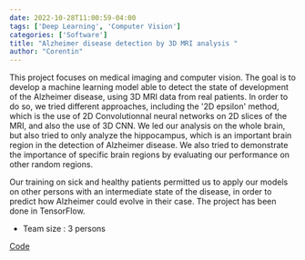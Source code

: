 ```yaml
---
date: 2022-10-28T11:00:59-04:00
tags: ['Deep Learning', 'Computer Vision']
categories: ['Software']
title: "Alzheimer disease detection by 3D MRI analysis "
author: "Corentin"
---
```


This project focuses on medical imaging and computer vision. The goal is to develop a machine learning model able to detect the state of development of the Alzheimer disease, using 3D MRI data from real patients. In order to do so, we tried different approaches, including the '2D epsilon' method, which is the use of 2D Convolutionnal neural networks on 2D slices of the MRI, and also the use of 3D CNN. We led our analysis on the whole brain, but also tried to only analyze the hippocampus, which is an important brain region in the detection of Alzheimer disease. We also tried to demonstrate the importance of specific brain regions by evaluating our performance on other random regions. 

Our training on sick and healthy patients permitted us to apply our models on other persons with an intermediate state of the disease, in order to predict how Alzheimer could evolve in their case. The project has been done in TensorFlow.

- Team size : 3 persons

[Code](https://github.com/corentinlger/Alzheimer-)

 
